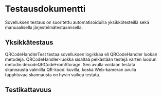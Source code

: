 # Testausdokumentti

Sovelluksen testaus on suoritettu automatisoiduilla yksikkötesteillä sekä manuaalisella järjestelmätestaamisella.

## Yksikkätestaus

QRCodeHandlerTest testaa sovelluksen logiikkaa eli QRCodeHandler luokan metodeja. QRCodeHandler-luokka sisältää pelkästään testejä varten luodun metodin decodeQRCodeFromStorage. 
Sen avulla voidaan testata skannausta valmiilla QR-koodi kuvilla, koska Web-kameran avulla tapahtuvaa skannausta on hyvin vaikea testata.

## Testikattavuus

